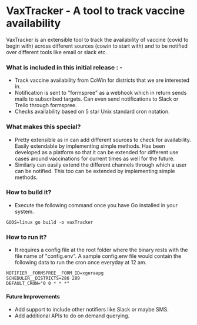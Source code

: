 # VaxTracker - A tool to track vaccine availability

VaxTracker is an extensible tool to track the availability of vaccine (covid to begin with) across different sources (cowin to start with) and to be notified over different tools like email or slack etc. 

### What is included in this initial release : -
* Track vaccine availability from CoWin for districts that we are interested in.
* Notification is sent to "formspree" as a webhook which in return sends mails to subscribed targets. Can even send notifications to Slack or Trello through formspree.
* Checks availability based on 5 star Unix standard cron notation.

### What makes this special?
* Pretty extensible as in can add different sources to check for availability. Easily extendable by implementing simple methods. Has been developed as a platform so that it can be extended for different use cases around vaccinations for current times as well for the future.
* Similarly can easily extend the different channels through which a user can be notified. This too can be extended by implementing simple methods.


### How to build it?
* Execute the following command once you have Go installed in your system.

```
GOOS=linux go build -o vaxTracker
```

### How to run it?
* It requires a config file at the root folder where the binary rests with the file name of "config.env".
  A sample config.env file would contain the following data to run the cron once everyday at 12 am.

```
NOTIFIER__FORMSPREE__FORM_ID=xgeraapg
SCHEDULER__DISTRICTS=286 289
DEFAULT_CRON="0 0 * * *"
```

#### Future Improvements

* Add support to include other notifiers like Slack or maybe SMS.
* Add additional APIs to do on demand querying.